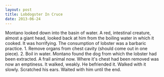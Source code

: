 ```yaml
---
layout: post
title: Lobdogster In Cruce
date: 2013-06-24
---
```

Montano looked down into the basin of water. A red, intestinal creature,
      almost a giant head, looked back at him from the boiling water in which it cooked. It was
      horrifying. The consumption of lobster was a barbaric practice.    1.
      Remove organs from chest cavity (should come out in one piece).  2. Boil in
      water.    Montano found the dog from which the lobster had been extracted.
      A frail animal now. Where it's chest had been removed was now an emptiness. It walked, weakly.
      He befriended it. Walked with it slowly. Scratched his ears. Waited with him until the
      end.